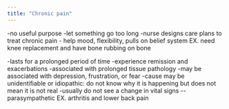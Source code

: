 ```yaml
---
title: "Chronic pain"
---
```

-no useful purpose
-let something go too long
-nurse designs care plans to treat chronic pain - help mood, flexibility, pulls on belief system 
EX. need knee replacement and have bone rubbing on bone

-lasts for a prolonged period of time
-experience remission and exacerbations
-associated with prolonged tissue pathology
-may be associated with depression, frustration, or fear
-cause may be unidentifiable or idiopathic: do not know why it is happening but does not mean it is not real 
-usually do not see a change in vital signs -- parasympathetic
EX. arthritis and lower back pain

